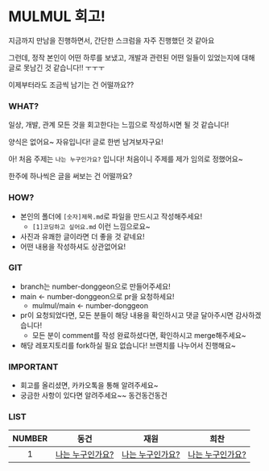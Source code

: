 # MULMUL 회고!

지금까지 만남을 진행하면서, 간단한 스크럼을 자주 진행했던 것 같아요

그런데, 정작 본인이 어떤 하루를 보냈고, 개발과 관련된 어떤 일들이 있었는지에 대해 글로 못남긴 것 같습니다!! ㅜㅜㅜ

이제부터라도 조금씩 남기는 건 어떨까요??



### WHAT?

일상, 개발, 관계 모든 것을 회고한다는 느낌으로 작성하시면 될 것 같습니다!

양식은 없어요~ 자유입니다! 글로 한번 남겨보자구요!

아! 처음 주제는 `나는 누구인가요?` 입니다! 처음이니 주제를 제가 임의로 정했어요~

한주에 하나씩은 글을 써보는 건 어떨까요?



### HOW?

- 본인의 폴더에 `[숫자]제목.md`로 파일을 만드시고 작성해주세요!
  - `[1]코딩하고 싶어요.md` 이런 느낌으로요~
- 사진과 유쾌한 글이라면 더 좋을 것 같네요!
- 어떤 내용을 작성하셔도 상관없어요!



### GIT

- branch는 number-donggeon으로 만들어주세요!
- main <- number-donggeon으로 pr을 요청하세요!
  - mulmul/main <- number-donggeon
- pr이 요청되었다면, 모든 분들이 해당 내용을 확인하시고 댓글 달아주시면 감사하겠습니다!
  - 모든 분이 comment를 작성 완료하셨다면, 확인하시고 merge해주세요~ 
- 해당 레포지토리를 fork하실 필요 없습니다! 브랜치를 나누어서 진행해요~



### IMPORTANT

- 회고를 올리셨면, 카카오톡을 통해 알려주세요~ 
- 궁금한 사항이 있다면 알려주세요~~ 동건동건동건



### LIST

| NUMBER |                     동건                      |                     재원                      |                     희찬                      |
| :----: | :-------------------------------------------: | :-------------------------------------------: | :-------------------------------------------: |
|   1    | [나는 누구인가요?](동건/[1]나는%20누구인가요.md) | [나는 누구인가요?](재원/[1]나는%20누구인가요.md) | [나는 누구인가요?](희찬/[1]나는%20누구인가요.md) |
